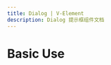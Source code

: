 ```yaml
---
title: Dialog | V-Element
description: Dialog 提示框组件文档
---
```


# Basic Use

<preview path="../demo/Dialog/Basic.vue" title="基础用法" description="Dialog 组件的基础用法"></preview>
